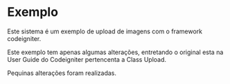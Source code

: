 # Exemplo

Este sistema é um exemplo de upload de imagens com o framework codeigniter.

Este exemplo tem apenas algumas alterações, entretando o original esta na User Guide do Codeigniter pertencenta a Class Upload.


Pequinas alterações foram realizadas.
